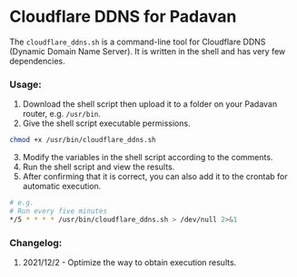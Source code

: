# Cloudflare DDNS for Padavan

The `cloudflare_ddns.sh` is a command-line tool for Cloudflare DDNS (Dynamic Domain Name Server). It is written in the shell and has very few dependencies.

### Usage:
1. Download the shell script then upload it to a folder on your Padavan router, e.g. `/usr/bin`.
2. Give the shell script executable permissions.
```bash
chmod +x /usr/bin/cloudflare_ddns.sh
```
3. Modify the variables in the shell script according to the comments.
4. Run the shell script and view the results.
5. After confirming that it is correct, you can also add it to the crontab for automatic execution.
```bash
# e.g.
# Run every five minutes
*/5 * * * * /usr/bin/cloudflare_ddns.sh > /dev/null 2>&1
```

### Changelog:
1. 2021/12/2 - Optimize the way to obtain execution results.
